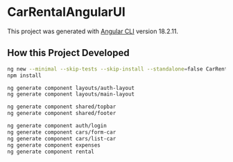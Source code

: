 # CarRentalAngularUI

This project was generated with [Angular CLI](https://github.com/angular/angular-cli) version 18.2.11.

## How this Project Developed

```bash
ng new --minimal --skip-tests --skip-install --standalone=false CarRentalAngularUI
npm install
```

```bash
ng generate component layouts/auth-layout
ng generate component layouts/main-layout
```

```bash
ng generate component shared/topbar
ng generate component shared/footer
```

```bash
ng generate component auth/login
ng generate component cars/form-car
ng generate component cars/list-car
ng generate component expenses
ng generate component rental

```